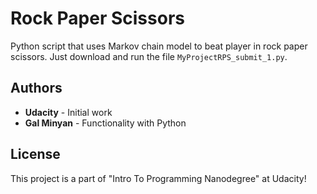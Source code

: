 # Rock Paper Scissors
Python script that uses Markov chain model to beat player in rock paper scissors. Just download and run the file `MyProjectRPS_submit_1.py`.

## Authors
* **Udacity** - Initial work
* **Gal Minyan** - Functionality with Python

## License
This project is a part of "Intro To Programming Nanodegree" at Udacity!